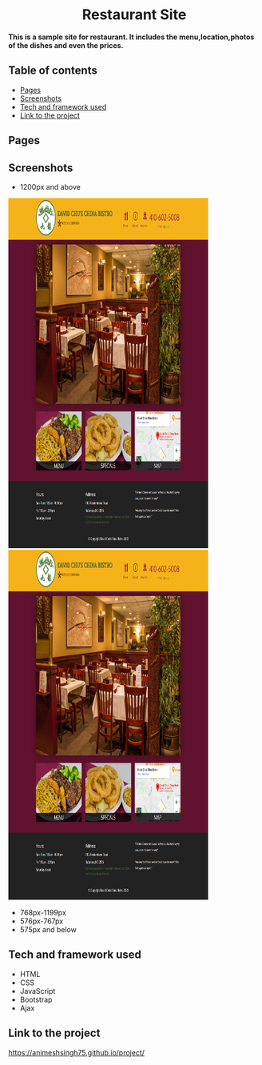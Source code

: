 <h1 align="center">Restaurant Site</h1>

__This is a sample site for restaurant. It includes the menu,location,photos of the dishes and even the prices.__
## Table of contents 
* <a href="#pages">Pages </a>
* <a href="#screenshots">Screenshots </a>
* <a href="#tech-and-framework-used">Tech and framework used </a>
* <a href="#link-to-the-project ">Link to the project  </a>
## Pages
 
## Screenshots
* 1200px and above
<p float="left">
 <img src="images/Screenshots/home1200.png" width="400" height="700"/>
<img src="images/Screenshots/home1200.png" width="400" height="700"/>
 </p>

* 768px-1199px
* 576px-767px
* 575px and below

## Tech and framework used
* HTML
* CSS
* JavaScript
* Bootstrap
* Ajax



## Link to the project 

https://animeshsingh75.github.io/project/



